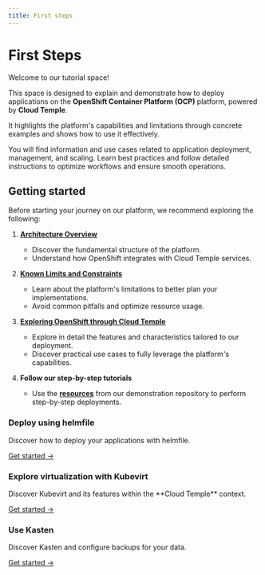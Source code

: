 ```yaml
---
title: First steps
---
```


# First Steps

Welcome to our tutorial space!

This space is designed to explain and demonstrate how to deploy applications on the **OpenShift Container Platform (OCP)** platform, powered by **Cloud Temple**.

It highlights the platform's capabilities and limitations through concrete examples and shows how to use it effectively.

You will find information and use cases related to application deployment, management, and scaling. Learn best practices and follow detailed instructions to optimize workflows and ensure smooth operations.

## Getting started

Before starting your journey on our platform, we recommend exploring the following:

1. [**Architecture Overview**](../concepts.md#architecture-générale-de-la-plateforme)
   - Discover the fundamental structure of the platform.
   - Understand how OpenShift integrates with Cloud Temple services.

2. [**Known Limits and Constraints**](../concepts.md)
   - Learn about the platform's limitations to better plan your implementations.
   - Avoid common pitfalls and optimize resource usage.

3. [**Exploring OpenShift through Cloud Temple**](../quickstart.md)
   - Explore in detail the features and characteristics tailored to our deployment.
   - Discover practical use cases to fully leverage the platform's capabilities.

4. **Follow our step-by-step tutorials**
   - Use the [**resources**](https://github.com/Cloud-Temple/product-openshift-how-to/tree/main) from our demonstration repository to perform step-by-step deployments.

<div class="card-grid">
  <div class="card">
    <h3>Deploy using helmfile</h3>
    <p>Discover how to deploy your applications with helmfile.</p>
    <a href="tutorials/deploy-through-helmfile" class="card-link">Get started &rarr;</a>
  </div>
  <div class="card">
    <h3>Explore virtualization with Kubevirt</h3>
    <p>Discover Kubevirt and its features within the **Cloud Temple** context.</p>
    <a href="tutorials/deploy-vm-with-kubevirt" class="card-link">Get started &rarr;</a>
  </div>
  <div class="card">
    <h3>Use Kasten</h3>
    <p>Discover Kasten and configure backups for your data.</p>
    <a href="tutorials/using-kasten" class="card-link">Get started &rarr;</a>
  </div>
</div>